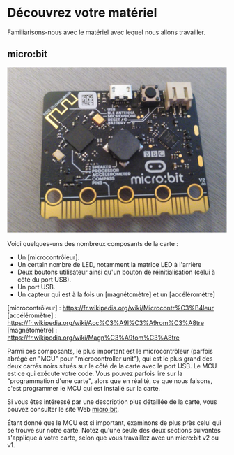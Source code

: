 # Découvrez votre matériel

Familiarisons-nous avec le matériel avec lequel nous allons travailler.

## micro:bit

<p align="center">
<img title="micro:bit" src="../assets/microbit-v2.jpg">
</p>

Voici quelques-uns des nombreux composants de la carte :

- Un [microcontrôleur].
- Un certain nombre de LED, notamment la matrice LED à l'arrière
- Deux boutons utilisateur ainsi qu'un bouton de réinitialisation (celui à côté du port USB).
- Un port USB.
- Un capteur qui est à la fois un [magnétomètre] et un [accéléromètre]

[microcontrôleur] : https://fr.wikipedia.org/wiki/Microcontr%C3%B4leur
[accéléromètre] : https://fr.wikipedia.org/wiki/Acc%C3%A9l%C3%A9rom%C3%A8tre
[magnétomètre] : https://fr.wikipedia.org/wiki/Magn%C3%A9tom%C3%A8tre

Parmi ces composants, le plus important est le microcontrôleur (parfois
abrégé en "MCU" pour "microcontroller unit"), qui est le plus grand des deux
carrés noirs situés sur le côté de la carte avec le port USB. Le MCU est
ce qui exécute votre code. Vous pouvez parfois lire sur la "programmation d'une carte", alors que
en réalité, ce que nous faisons, c'est programmer le MCU qui est installé sur la carte.

Si vous êtes intéressé par une description plus détaillée de la carte, vous
pouvez consulter le site Web [micro:bit](https://tech.microbit.org/hardware/).

Étant donné que le MCU est si important, examinons de plus près celui qui se trouve sur notre carte.
Notez qu'une seule des deux sections suivantes s'applique à votre carte, selon que
vous travaillez avec un micro:bit v2 ou v1.
